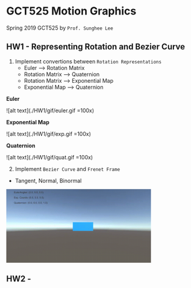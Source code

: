 # GCT525 Motion Graphics
Spring 2019 GCT525 by `Prof. Sunghee Lee`

## HW1 - Representing Rotation and Bezier Curve
1. Implement convertions between `Rotation Representations`
      * Euler --> Rotation Matrix
      * Rotation Matrix --> Quaternion
      * Rotation Matrix --> Exponential Map
      * Exponential Map --> Quaternion


**Euler**

![alt text](./HW1/gif/euler.gif =100x)

**Exponential Map**

![alt text](./HW1/gif/exp.gif =100x)

**Quaternion**

![alt text](./HW1/gif/quat.gif =100x)

2. Implement `Bezier Curve` and `Frenet Frame`
  * Tangent, Normal, Binormal  
  
<img src='./HW1/gif/bezier.gif' align="middle" width=384>

## HW2 -
